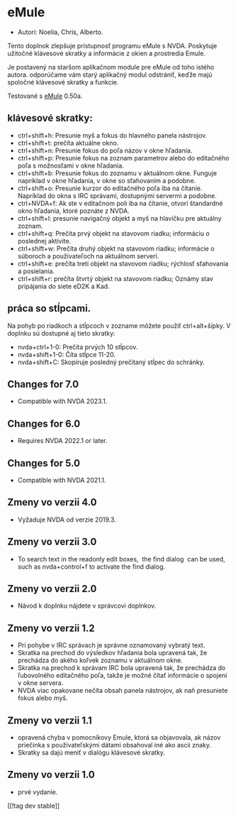 # eMule #

*	Autori: Noelia, Chris, Alberto.

Tento doplnok zlepšuje prístupnosť programu eMule s NVDA. Poskytuje užitočné
klávesové skratky a informácie z okien a prostredia Emule.

Je postavený na staršom aplikačnom module pre eMule od toho istého
autora. odporúčame vám starý aplikačný modul odstrániť, keďže majú spoločné
klávesové skratky a funkcie.

Testované s [eMule][2] 0.50a.

## klávesové skratky: ##

*	ctrl+shift+h: Presunie myš a fokus do hlavného panela nástrojov.
*	ctrl+shift+t: prečíta aktuálne okno.
*	ctrl+shift+n: Presunie fokus do poľa názov v okne hľadania.
*	ctrl+shift+p: Presunie fokus na zoznam parametrov alebo do editačného poľa
  s možnosťami v okne hľadania.
*	ctrl+shift+b: Presunie fokus do zoznamu v aktuálnom okne. Funguje
  napríklad v okne hľadania, v okne so sťahovaním a podobne.
*	ctrl+shift+o: Presunie kurzor do editačného poľa iba na čítanie. Napríklad
  do okna s IRC správami, dostupnými servermi a podobne.
*	ctrl+NVDA+f: Ak ste v editačnom poli iba na čítanie, otvorí štandardné
  okno hľadania, ktoré poznáte z NVDA.
*	ctrl+shift+l: presunie navigačný objekt a myš na hlavičku pre aktuálny
  zoznam.
*	ctrl+shift+q: Prečíta prvý objekt na stavovom riadku; informáciu o
  poslednej aktivite.
*	ctrl+shift+w: Prečíta druhý objekt na stavovom riadku; informácie o
  súboroch a používateľoch na aktuálnom serveri.
*	ctrl+shift+e: prečíta tretí objekt na stavovom riadku; rýchlosť sťahovania
  a posielania.
*	ctrl+shift+r: prečíta štvrtý objekt na stavovom riadku; Oznámy stav
  pripájania do siete eD2K a Kad.

## práca so stĺpcami. ##

Na pohyb po riadkoch a stĺpcoch v zozname môžete použiť ctrl+alt+šípky. V
doplnku sú dostupné aj tieto skratky:

*	nvda+ctrl+1-0: Prečíta prvých 10 stĺpcov.
*	nvda+shift+1-0: Číta stĺpce 11-20.
*	nvda+shift+C: Skopíruje posledný prečítaný stĺpec do schránky.

## Changes for 7.0
* Compatible with NVDA 2023.1.

## Changes for 6.0
*	Requires NVDA 2022.1 or later.

## Changes for 5.0
*	Compatible with NVDA 2021.1.

## Zmeny vo verzii 4.0 ##
*	Vyžaduje NVDA od verzie 2019.3.

## Zmeny vo verzii 3.0 ##
*	 To search text in the readonly edit boxes,  the find dialog  can be used,
   such as nvda+control+f to activate the find dialog.

## Zmeny vo verzii 2.0 ##
*	 Návod k doplnku nájdete v správcovi doplnkov.

## Zmeny vo verzii 1.2 ##
*	 Pri pohybe v IRC správach je správne oznamovaný vybratý text.
*	 Skratka na prechod do výsledkov hľadania bola upravená tak, že prechádza
   do akého koľvek zoznamu v aktuálnom okne.
*	 Skratka na prechod k správam IRC bola upravená tak, že prechádza do
   ľubovolného editačného poľa, takže je možné čítať informácie o spojení v
   okne servera.
*	 NVDA viac opakovane nečíta obsah panela nástrojov, ak naň presuniete
   fokus alebo myš.

## Zmeny vo verzii 1.1 ##
*	 opravená chyba v pomocníkovy Emule, ktorá sa objavovala, ak názov
   priečinka s používateľskými dátami obsahoval iné ako ascii znaky.
*	 Skratky sa dajú meniť v dialógu klávesové skratky.

## Zmeny vo verzii 1.0 ##
*	 prvé vydanie.

[[!tag dev stable]]

[2]: https://www.emule-project.net

